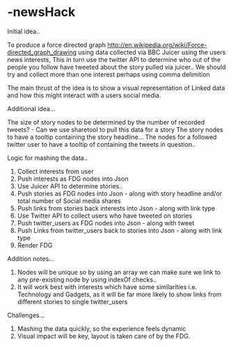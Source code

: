 -newsHack
=========

Initial idea..

To produce a force directed graph http://en.wikipedia.org/wiki/Force-directed_graph_drawing using data collected via BBC Juicer using the users news interests, This in turn use the twitter API to determine who out of the people you follow have tweeted about the story pulled via juicer.. We should try and collect more than one interest perhaps using comma delimition

The main thrust of the idea is to show a visual representation of Linked data and how this might interact with a users social media.

Additional idea...

The size of story nodes to be determined by the number of recorded tweets? - Can we use sharetool to pull this data for a story
The story nodes to have a tooltip containing the story headline...
The nodes for a followed twitter user to have a tooltip of containing the tweets in question..

Logic for mashing the data..

1. Collect interests from user
2. Push interests as FDG nodes into Json
3. Use Juicer API to determine stories..
4. Push stories as FDG nodes into Json - along with story headline and/or total number of Social media shares
5. Push links from stories back interests into Json - along with link type
6. Use Twitter API to collect users who have tweeted on stories
7. Push twitter_users as FDG nodes into Json - along with tweet
8. Push Links from twitter_users back to stories into Json - along with link type
9. Render FDG

Addition notes...

1. Nodes will be unique so by using an array we can make sure we link to any pre-existing node by using indexOf checks..
2. It will work best with interests which have some similarities i.e. Technology and Gadgets, as it will be far more likely to show links from different stories to single twitter_users


Challenges...

1. Mashing the data quickly, so the experience feels dynamic
2. Visual impact will be key, layout is taken care of by the FDG.

